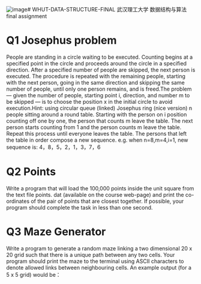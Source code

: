 ![image](https://github.com/Kagayasama/WHUT-DATA-STRUCTURE-FINAL/assets/105861054/2431b2d8-5244-470e-9a4b-4fa453607d27)# WHUT-DATA-STRUCTURE-FINAL
武汉理工大学 数据结构与算法 final assignment
# Q1 Josephus problem
People are standing in a circle waiting to be executed. Counting begins at a specified point in the circle and proceeds around the circle in a specified direction. After a specified number of people are skipped, the next person is executed. The procedure is repeated with the remaining people, starting with the next person, going in the same direction and skipping the same number of people, until only one person remains, and is freed.The problem — given the number of people, starting point i, direction, and number m to be skipped — is to choose the position x in the initial circle to avoid execution.Hint: using circular queue (linked)
Josephus ring (nice version) n people sitting around a round table. Starting with the person on i position counting off one by one, the person that counts m leave the table. The next person starts counting from 1 and the person counts m leave the table. Repeat this process until everyone leaves the table. The persons that left the table in order compose a new sequence. e.g. when n=8,m=4,i=1, new sequence is:                 4，8，5，2，1，3，7，6   
# Q2 Points
Write a program that will load the 100,000 points inside the unit square from the text file points. dat (available on the course web-page) and print the co-ordinates of the pair of points that are closest together. If possible, your program should complete the task in less than one second.
# Q3 Maze Generator
Write a program to generate a random maze linking a two dimensional 20 x 20 grid such
that there is a unique path between any two cells. Your program should print the maze
to the terminal using ASCII characters to denote allowed links between neighbouring
cells. An example output (for a 5 x 5 grid) would be：
